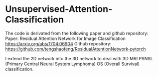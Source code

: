 # Unsupervised-Attention-Classification

The code is derivated from the following paper and github repository:
Paper: Residual Attention Network for Image Classification https://arxiv.org/abs/1704.06904
Github repository: https://github.com/tengshaofeng/ResidualAttentionNetwork-pytorch

I extend the 2D network into the 3D network to deal with 3D MRI PSNSL (Primary Central Neural System Lymphoma) OS (Overall Survival) classification.
